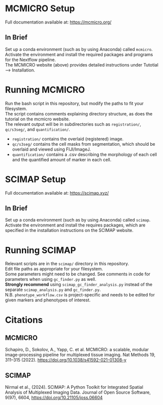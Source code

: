 # MCMICRO Setup  
Full documentation available at: https://mcmicro.org/  
  
## In Brief  
Set up a conda environment (such as by using Anaconda) called `mcmicro`.  
Activate the environment and install the required packages and programs for the Nextflow pipeline.  
The MCMICRO website (above) provides detailed instructions under Tutotial --> Installation.  
  
# Running MCMICRO
Run the bash script in this repository, but modify the paths to fit your filesystem.  
The script contains comments explaining directory structure, as does the tutorial on the mcmicro website.  
The relevant output will be in subdirectories such as `registration/`, `qc/s3seg/`, and `quantification/`.  
- `registration/` contains the overlaid (registered) image.
- `qc/s3seg/` contains the cell masks from segmentation, which should be overlaid and viewed using FIJI/ImageJ.
- `quantification/` contains a .csv describing the morphology of each cell and the quantified amount of marker in each cell.
  
# SCIMAP Setup
Full documentation available at: https://scimap.xyz/  
  
## In Brief
Set up a conda environment (such as by using Anaconda) called `scimap`.  
Activate the environment and install the requires packages, which are specified in the installation instructions on the SCIMAP website.  
  
# Running SCIMAP
Relevant scripts are in the `scimap/` directory in this repository.  
Edit file paths as appropriate for your filesystem.  
Some parameters might need to be changed. See comments in code for parameters when using `gc_finder.py` as well.  
**Strongly recommend** using `scimap_gc_finder_analysis.py` instead of the separate `scimap_analysis.py` and `gc_finder.py`.  
N.B. `phenotype_workflow.csv` is project-specific and needs to be edited for given markers and phenotypes of interest.  

# Citations
## MCMICRO
Schapiro, D., Sokolov, A., Yapp, C. et al. MCMICRO: a scalable, modular image-processing pipeline for multiplexed tissue imaging. Nat Methods 19, 311–315 (2022). https://doi.org/10.1038/s41592-021-01308-y  

## SCIMAP
Nirmal et al., (2024). SCIMAP: A Python Toolkit for Integrated Spatial Analysis of Multiplexed Imaging Data. Journal of Open Source Software, 9(97), 6604, https://doi.org/10.21105/joss.06604
